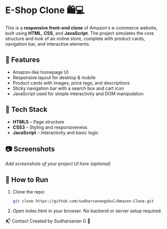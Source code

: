 # E-Shop Clone 🛍️💻

This is a **responsive front-end clone** of Amazon's e-commerce website, built using **HTML**, **CSS**, and **JavaScript**. The project simulates the core structure and look of an online store, complete with product cards, navigation bar, and interactive elements.

## 🌟 Features
- Amazon-like homepage UI
- Responsive layout for desktop & mobile
- Product cards with images, price tags, and descriptions
- Sticky navigation bar with a search box and cart icon
- JavaScript used for simple interactivity and DOM manipulation

## 🚀 Tech Stack
- **HTML5** – Page structure
- **CSS3** – Styling and responsiveness
- **JavaScript** – Interactivity and basic logic

## 📷 Screenshots
*Add screenshots of your project UI here (optional)*

## 📁 How to Run
1. Clone the repo:
   ```bash
   git clone https://github.com/sudharsanangokul/Amazon-Clone.git
2. Open index.html in your browser.
   No backend or server setup required.

📬 Contact
Created by Sudharsanan G 💜
